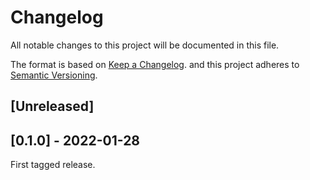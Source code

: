 # Changelog
All notable changes to this project will be documented in this file.

The format is based on [Keep a Changelog](https://keepachangelog.com/en/1.0.0/). 
and this project adheres to [Semantic Versioning](https://semver.org/spec/v2.0.0.html).

## [Unreleased]

## [0.1.0] - 2022-01-28

First tagged release.
